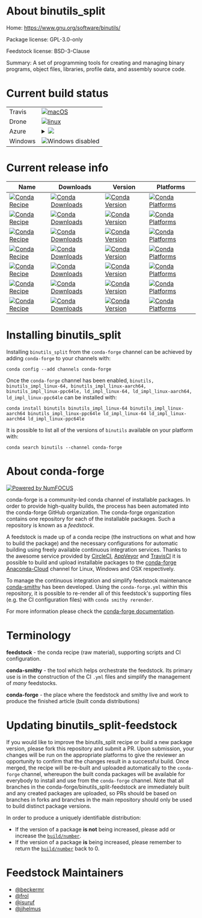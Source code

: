 About binutils_split
====================

Home: https://www.gnu.org/software/binutils/

Package license: GPL-3.0-only

Feedstock license: BSD-3-Clause

Summary: A set of programming tools for creating and managing binary programs, object files,
libraries, profile data, and assembly source code.




Current build status
====================


<table><tr>
    <td>Travis</td>
    <td>
      <a href="https://travis-ci.com/conda-forge/binutils-feedstock">
        <img alt="macOS" src="https://img.shields.io/travis/com/conda-forge/binutils-feedstock/master.svg?label=macOS">
      </a>
    </td>
  </tr><tr>
    <td>Drone</td>
    <td>
      <a href="https://cloud.drone.io/conda-forge/binutils-feedstock">
        <img alt="linux" src="https://img.shields.io/drone/build/conda-forge/binutils-feedstock/master.svg?label=Linux">
      </a>
    </td>
  </tr>
    
  <tr>
    <td>Azure</td>
    <td>
      <details>
        <summary>
          <a href="https://dev.azure.com/conda-forge/feedstock-builds/_build/latest?definitionId=3695&branchName=master">
            <img src="https://dev.azure.com/conda-forge/feedstock-builds/_apis/build/status/binutils-feedstock?branchName=master">
          </a>
        </summary>
        <table>
          <thead><tr><th>Variant</th><th>Status</th></tr></thead>
          <tbody><tr>
              <td>linux_aarch64_ctng_cpu_archaarch64ctng_target_platformlinux-aarch64ctng_vendorconda_cos7target_platformlinux-aarch64</td>
              <td>
                <a href="https://dev.azure.com/conda-forge/feedstock-builds/_build/latest?definitionId=3695&branchName=master">
                  <img src="https://dev.azure.com/conda-forge/feedstock-builds/_apis/build/status/binutils-feedstock?branchName=master&jobName=linux&configuration=linux_aarch64_ctng_cpu_archaarch64ctng_target_platformlinux-aarch64ctng_vendorconda_cos7target_platformlinux-aarch64" alt="variant">
                </a>
              </td>
            </tr><tr>
              <td>linux_aarch64_ctng_cpu_archpowerpc64lectng_target_platformlinux-ppc64lectng_vendorconda_cos7target_platformlinux-aarch64</td>
              <td>
                <a href="https://dev.azure.com/conda-forge/feedstock-builds/_build/latest?definitionId=3695&branchName=master">
                  <img src="https://dev.azure.com/conda-forge/feedstock-builds/_apis/build/status/binutils-feedstock?branchName=master&jobName=linux&configuration=linux_aarch64_ctng_cpu_archpowerpc64lectng_target_platformlinux-ppc64lectng_vendorconda_cos7target_platformlinux-aarch64" alt="variant">
                </a>
              </td>
            </tr><tr>
              <td>linux_aarch64_ctng_cpu_archx86_64ctng_target_platformlinux-64ctng_vendorconda_cos6target_platformlinux-aarch64</td>
              <td>
                <a href="https://dev.azure.com/conda-forge/feedstock-builds/_build/latest?definitionId=3695&branchName=master">
                  <img src="https://dev.azure.com/conda-forge/feedstock-builds/_apis/build/status/binutils-feedstock?branchName=master&jobName=linux&configuration=linux_aarch64_ctng_cpu_archx86_64ctng_target_platformlinux-64ctng_vendorconda_cos6target_platformlinux-aarch64" alt="variant">
                </a>
              </td>
            </tr><tr>
              <td>linux_ctng_cpu_archaarch64ctng_target_platformlinux-aarch64ctng_vendorconda_cos7target_platformlinux-64</td>
              <td>
                <a href="https://dev.azure.com/conda-forge/feedstock-builds/_build/latest?definitionId=3695&branchName=master">
                  <img src="https://dev.azure.com/conda-forge/feedstock-builds/_apis/build/status/binutils-feedstock?branchName=master&jobName=linux&configuration=linux_ctng_cpu_archaarch64ctng_target_platformlinux-aarch64ctng_vendorconda_cos7target_platformlinux-64" alt="variant">
                </a>
              </td>
            </tr><tr>
              <td>linux_ctng_cpu_archpowerpc64lectng_target_platformlinux-ppc64lectng_vendorconda_cos7target_platformlinux-64</td>
              <td>
                <a href="https://dev.azure.com/conda-forge/feedstock-builds/_build/latest?definitionId=3695&branchName=master">
                  <img src="https://dev.azure.com/conda-forge/feedstock-builds/_apis/build/status/binutils-feedstock?branchName=master&jobName=linux&configuration=linux_ctng_cpu_archpowerpc64lectng_target_platformlinux-ppc64lectng_vendorconda_cos7target_platformlinux-64" alt="variant">
                </a>
              </td>
            </tr><tr>
              <td>linux_ctng_cpu_archx86_64ctng_target_platformlinux-64ctng_vendorconda_cos6target_platformlinux-64</td>
              <td>
                <a href="https://dev.azure.com/conda-forge/feedstock-builds/_build/latest?definitionId=3695&branchName=master">
                  <img src="https://dev.azure.com/conda-forge/feedstock-builds/_apis/build/status/binutils-feedstock?branchName=master&jobName=linux&configuration=linux_ctng_cpu_archx86_64ctng_target_platformlinux-64ctng_vendorconda_cos6target_platformlinux-64" alt="variant">
                </a>
              </td>
            </tr><tr>
              <td>linux_ppc64le_ctng_cpu_archaarch64ctng_target_platformlinux-aarch64ctng_vendorconda_cos7target_platformlinux-ppc64le</td>
              <td>
                <a href="https://dev.azure.com/conda-forge/feedstock-builds/_build/latest?definitionId=3695&branchName=master">
                  <img src="https://dev.azure.com/conda-forge/feedstock-builds/_apis/build/status/binutils-feedstock?branchName=master&jobName=linux&configuration=linux_ppc64le_ctng_cpu_archaarch64ctng_target_platformlinux-aarch64ctng_vendorconda_cos7target_platformlinux-ppc64le" alt="variant">
                </a>
              </td>
            </tr><tr>
              <td>linux_ppc64le_ctng_cpu_archpowerpc64lectng_target_platformlinux-ppc64lectng_vendorconda_cos7target_platformlinux-ppc64le</td>
              <td>
                <a href="https://dev.azure.com/conda-forge/feedstock-builds/_build/latest?definitionId=3695&branchName=master">
                  <img src="https://dev.azure.com/conda-forge/feedstock-builds/_apis/build/status/binutils-feedstock?branchName=master&jobName=linux&configuration=linux_ppc64le_ctng_cpu_archpowerpc64lectng_target_platformlinux-ppc64lectng_vendorconda_cos7target_platformlinux-ppc64le" alt="variant">
                </a>
              </td>
            </tr><tr>
              <td>linux_ppc64le_ctng_cpu_archx86_64ctng_target_platformlinux-64ctng_vendorconda_cos6target_platformlinux-ppc64le</td>
              <td>
                <a href="https://dev.azure.com/conda-forge/feedstock-builds/_build/latest?definitionId=3695&branchName=master">
                  <img src="https://dev.azure.com/conda-forge/feedstock-builds/_apis/build/status/binutils-feedstock?branchName=master&jobName=linux&configuration=linux_ppc64le_ctng_cpu_archx86_64ctng_target_platformlinux-64ctng_vendorconda_cos6target_platformlinux-ppc64le" alt="variant">
                </a>
              </td>
            </tr><tr>
              <td>osx_ctng_cpu_archaarch64ctng_target_platformlinux-aarch64ctng_vendorconda_cos7</td>
              <td>
                <a href="https://dev.azure.com/conda-forge/feedstock-builds/_build/latest?definitionId=3695&branchName=master">
                  <img src="https://dev.azure.com/conda-forge/feedstock-builds/_apis/build/status/binutils-feedstock?branchName=master&jobName=osx&configuration=osx_ctng_cpu_archaarch64ctng_target_platformlinux-aarch64ctng_vendorconda_cos7" alt="variant">
                </a>
              </td>
            </tr><tr>
              <td>osx_ctng_cpu_archpowerpc64lectng_target_platformlinux-ppc64lectng_vendorconda_cos7</td>
              <td>
                <a href="https://dev.azure.com/conda-forge/feedstock-builds/_build/latest?definitionId=3695&branchName=master">
                  <img src="https://dev.azure.com/conda-forge/feedstock-builds/_apis/build/status/binutils-feedstock?branchName=master&jobName=osx&configuration=osx_ctng_cpu_archpowerpc64lectng_target_platformlinux-ppc64lectng_vendorconda_cos7" alt="variant">
                </a>
              </td>
            </tr><tr>
              <td>osx_ctng_cpu_archx86_64ctng_target_platformlinux-64ctng_vendorconda_cos6</td>
              <td>
                <a href="https://dev.azure.com/conda-forge/feedstock-builds/_build/latest?definitionId=3695&branchName=master">
                  <img src="https://dev.azure.com/conda-forge/feedstock-builds/_apis/build/status/binutils-feedstock?branchName=master&jobName=osx&configuration=osx_ctng_cpu_archx86_64ctng_target_platformlinux-64ctng_vendorconda_cos6" alt="variant">
                </a>
              </td>
            </tr>
          </tbody>
        </table>
      </details>
    </td>
  </tr>
  <tr>
    <td>Windows</td>
    <td>
      <img src="https://img.shields.io/badge/Windows-disabled-lightgrey.svg" alt="Windows disabled">
    </td>
  </tr>
</table>

Current release info
====================

| Name | Downloads | Version | Platforms |
| --- | --- | --- | --- |
| [![Conda Recipe](https://img.shields.io/badge/recipe-binutils-green.svg)](https://anaconda.org/conda-forge/binutils) | [![Conda Downloads](https://img.shields.io/conda/dn/conda-forge/binutils.svg)](https://anaconda.org/conda-forge/binutils) | [![Conda Version](https://img.shields.io/conda/vn/conda-forge/binutils.svg)](https://anaconda.org/conda-forge/binutils) | [![Conda Platforms](https://img.shields.io/conda/pn/conda-forge/binutils.svg)](https://anaconda.org/conda-forge/binutils) |
| [![Conda Recipe](https://img.shields.io/badge/recipe-binutils_impl_linux--64-green.svg)](https://anaconda.org/conda-forge/binutils_impl_linux-64) | [![Conda Downloads](https://img.shields.io/conda/dn/conda-forge/binutils_impl_linux-64.svg)](https://anaconda.org/conda-forge/binutils_impl_linux-64) | [![Conda Version](https://img.shields.io/conda/vn/conda-forge/binutils_impl_linux-64.svg)](https://anaconda.org/conda-forge/binutils_impl_linux-64) | [![Conda Platforms](https://img.shields.io/conda/pn/conda-forge/binutils_impl_linux-64.svg)](https://anaconda.org/conda-forge/binutils_impl_linux-64) |
| [![Conda Recipe](https://img.shields.io/badge/recipe-binutils_impl_linux--aarch64-green.svg)](https://anaconda.org/conda-forge/binutils_impl_linux-aarch64) | [![Conda Downloads](https://img.shields.io/conda/dn/conda-forge/binutils_impl_linux-aarch64.svg)](https://anaconda.org/conda-forge/binutils_impl_linux-aarch64) | [![Conda Version](https://img.shields.io/conda/vn/conda-forge/binutils_impl_linux-aarch64.svg)](https://anaconda.org/conda-forge/binutils_impl_linux-aarch64) | [![Conda Platforms](https://img.shields.io/conda/pn/conda-forge/binutils_impl_linux-aarch64.svg)](https://anaconda.org/conda-forge/binutils_impl_linux-aarch64) |
| [![Conda Recipe](https://img.shields.io/badge/recipe-binutils_impl_linux--ppc64le-green.svg)](https://anaconda.org/conda-forge/binutils_impl_linux-ppc64le) | [![Conda Downloads](https://img.shields.io/conda/dn/conda-forge/binutils_impl_linux-ppc64le.svg)](https://anaconda.org/conda-forge/binutils_impl_linux-ppc64le) | [![Conda Version](https://img.shields.io/conda/vn/conda-forge/binutils_impl_linux-ppc64le.svg)](https://anaconda.org/conda-forge/binutils_impl_linux-ppc64le) | [![Conda Platforms](https://img.shields.io/conda/pn/conda-forge/binutils_impl_linux-ppc64le.svg)](https://anaconda.org/conda-forge/binutils_impl_linux-ppc64le) |
| [![Conda Recipe](https://img.shields.io/badge/recipe-ld_impl_linux--64-green.svg)](https://anaconda.org/conda-forge/ld_impl_linux-64) | [![Conda Downloads](https://img.shields.io/conda/dn/conda-forge/ld_impl_linux-64.svg)](https://anaconda.org/conda-forge/ld_impl_linux-64) | [![Conda Version](https://img.shields.io/conda/vn/conda-forge/ld_impl_linux-64.svg)](https://anaconda.org/conda-forge/ld_impl_linux-64) | [![Conda Platforms](https://img.shields.io/conda/pn/conda-forge/ld_impl_linux-64.svg)](https://anaconda.org/conda-forge/ld_impl_linux-64) |
| [![Conda Recipe](https://img.shields.io/badge/recipe-ld_impl_linux--aarch64-green.svg)](https://anaconda.org/conda-forge/ld_impl_linux-aarch64) | [![Conda Downloads](https://img.shields.io/conda/dn/conda-forge/ld_impl_linux-aarch64.svg)](https://anaconda.org/conda-forge/ld_impl_linux-aarch64) | [![Conda Version](https://img.shields.io/conda/vn/conda-forge/ld_impl_linux-aarch64.svg)](https://anaconda.org/conda-forge/ld_impl_linux-aarch64) | [![Conda Platforms](https://img.shields.io/conda/pn/conda-forge/ld_impl_linux-aarch64.svg)](https://anaconda.org/conda-forge/ld_impl_linux-aarch64) |
| [![Conda Recipe](https://img.shields.io/badge/recipe-ld_impl_linux--ppc64le-green.svg)](https://anaconda.org/conda-forge/ld_impl_linux-ppc64le) | [![Conda Downloads](https://img.shields.io/conda/dn/conda-forge/ld_impl_linux-ppc64le.svg)](https://anaconda.org/conda-forge/ld_impl_linux-ppc64le) | [![Conda Version](https://img.shields.io/conda/vn/conda-forge/ld_impl_linux-ppc64le.svg)](https://anaconda.org/conda-forge/ld_impl_linux-ppc64le) | [![Conda Platforms](https://img.shields.io/conda/pn/conda-forge/ld_impl_linux-ppc64le.svg)](https://anaconda.org/conda-forge/ld_impl_linux-ppc64le) |

Installing binutils_split
=========================

Installing `binutils_split` from the `conda-forge` channel can be achieved by adding `conda-forge` to your channels with:

```
conda config --add channels conda-forge
```

Once the `conda-forge` channel has been enabled, `binutils, binutils_impl_linux-64, binutils_impl_linux-aarch64, binutils_impl_linux-ppc64le, ld_impl_linux-64, ld_impl_linux-aarch64, ld_impl_linux-ppc64le` can be installed with:

```
conda install binutils binutils_impl_linux-64 binutils_impl_linux-aarch64 binutils_impl_linux-ppc64le ld_impl_linux-64 ld_impl_linux-aarch64 ld_impl_linux-ppc64le
```

It is possible to list all of the versions of `binutils` available on your platform with:

```
conda search binutils --channel conda-forge
```


About conda-forge
=================

[![Powered by NumFOCUS](https://img.shields.io/badge/powered%20by-NumFOCUS-orange.svg?style=flat&colorA=E1523D&colorB=007D8A)](http://numfocus.org)

conda-forge is a community-led conda channel of installable packages.
In order to provide high-quality builds, the process has been automated into the
conda-forge GitHub organization. The conda-forge organization contains one repository
for each of the installable packages. Such a repository is known as a *feedstock*.

A feedstock is made up of a conda recipe (the instructions on what and how to build
the package) and the necessary configurations for automatic building using freely
available continuous integration services. Thanks to the awesome service provided by
[CircleCI](https://circleci.com/), [AppVeyor](https://www.appveyor.com/)
and [TravisCI](https://travis-ci.com/) it is possible to build and upload installable
packages to the [conda-forge](https://anaconda.org/conda-forge)
[Anaconda-Cloud](https://anaconda.org/) channel for Linux, Windows and OSX respectively.

To manage the continuous integration and simplify feedstock maintenance
[conda-smithy](https://github.com/conda-forge/conda-smithy) has been developed.
Using the ``conda-forge.yml`` within this repository, it is possible to re-render all of
this feedstock's supporting files (e.g. the CI configuration files) with ``conda smithy rerender``.

For more information please check the [conda-forge documentation](https://conda-forge.org/docs/).

Terminology
===========

**feedstock** - the conda recipe (raw material), supporting scripts and CI configuration.

**conda-smithy** - the tool which helps orchestrate the feedstock.
                   Its primary use is in the construction of the CI ``.yml`` files
                   and simplify the management of *many* feedstocks.

**conda-forge** - the place where the feedstock and smithy live and work to
                  produce the finished article (built conda distributions)


Updating binutils_split-feedstock
=================================

If you would like to improve the binutils_split recipe or build a new
package version, please fork this repository and submit a PR. Upon submission,
your changes will be run on the appropriate platforms to give the reviewer an
opportunity to confirm that the changes result in a successful build. Once
merged, the recipe will be re-built and uploaded automatically to the
`conda-forge` channel, whereupon the built conda packages will be available for
everybody to install and use from the `conda-forge` channel.
Note that all branches in the conda-forge/binutils_split-feedstock are
immediately built and any created packages are uploaded, so PRs should be based
on branches in forks and branches in the main repository should only be used to
build distinct package versions.

In order to produce a uniquely identifiable distribution:
 * If the version of a package **is not** being increased, please add or increase
   the [``build/number``](https://conda.io/docs/user-guide/tasks/build-packages/define-metadata.html#build-number-and-string).
 * If the version of a package **is** being increased, please remember to return
   the [``build/number``](https://conda.io/docs/user-guide/tasks/build-packages/define-metadata.html#build-number-and-string)
   back to 0.

Feedstock Maintainers
=====================

* [@beckermr](https://github.com/beckermr/)
* [@frol](https://github.com/frol/)
* [@isuruf](https://github.com/isuruf/)
* [@jjhelmus](https://github.com/jjhelmus/)


